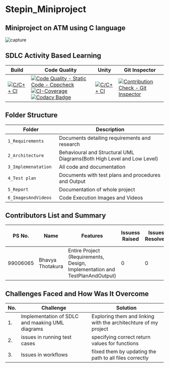 # Stepin_Miniproject

## Miniproject on ATM using C language
![capture](https://github.com/Thotakura-Bhavya/Stepin_ATM_miniproject/blob/59113ea2d87532eec3f8ac1d8a16a551c6b7eed4/1_Requirements/atm.jpg)

## SDLC Activity Based Learning

Build | Code Quality | Unity | Git Inspector
------|----------|-------|--------------
 [![C/C++ CI](https://github.com/Thotakura-Bhavya/Stepin_ATM_miniproject/actions/workflows/c_build.yml/badge.svg)](https://github.com/Thotakura-Bhavya/Stepin_ATM_miniproject/actions/workflows/c_build.yml)     |[![Code Quality - Static Code - Cppcheck](https://github.com/Thotakura-Bhavya/Stepin_ATM_miniproject/actions/workflows/cppcheck.yml/badge.svg)](https://github.com/Thotakura-Bhavya/Stepin_ATM_miniproject/actions/workflows/cppcheck.yml)[![CI-Coverage](https://github.com/Thotakura-Bhavya/Stepin_ATM_miniproject/actions/workflows/gcov.yml/badge.svg)](https://github.com/Thotakura-Bhavya/Stepin_ATM_miniproject/actions/workflows/gcov.yml) [![Codacy Badge](https://app.codacy.com/project/badge/Grade/22fbcb13b72b468d896123938c2dc8fd)](https://www.codacy.com/gh/Thotakura-Bhavya/Stepin_ATM_miniproject/dashboard?utm_source=github.com&amp;utm_medium=referral&amp;utm_content=Thotakura-Bhavya/Stepin_ATM_miniproject&amp;utm_campaign=Badge_Grade)         |  [![C/C++ CI](https://github.com/Thotakura-Bhavya/Stepin_ATM_miniproject/actions/workflows/c_build.yml/badge.svg)](https://github.com/Thotakura-Bhavya/Stepin_ATM_miniproject/actions/workflows/c_build.yml)| [![Contribution Check - Git Inspector](https://github.com/Thotakura-Bhavya/Stepin_ATM_miniproject/actions/workflows/gitinspector.yml/badge.svg)](https://github.com/Thotakura-Bhavya/Stepin_ATM_miniproject/actions/workflows/gitinspector.yml)    |

## Folder Structure
Folder                   | Description
-------------------------| -----------------------------------------
`1_Requirements`         | Documents detailing requirements and research
`2_Architecture     `         | Behavioural and Structural UML Diagrams(Both High Level and Low Level)
`3_Implemenatation `     | All code and documentation
`4_Test plan     `       | Documents with test plans and procedures and Output
`5_Report`               | Documentation of whole project
`6_ImagesAndVideos`      | Code Execution Images and Videos

## Contributors List and Summary
PS No. |  Name               |    Features    | Issuess Raised |Issues Resolved|No Test Cases|Test Case Pass
-------|---------------------|----------------|----------------|---------------|-------------|--------------
99006065 | Bhavya Thotakura  | Entire Project (Requirements, Design, Implementation and TestPlanAndOutput)  | 0        |0  | 0 | 0    
  
## Challenges Faced and How Was It Overcome
| No. | Challenge | Solution
|-----|-----------|--------
|1. | Implementation of SDLC and maaking UML diagrams | Exploring them and linking with the architechture of my project 
|2. | issues in running test cases | specifying correct return values for functions
|3. | Issues in workflows | filxed them by updating the path to all files correctly